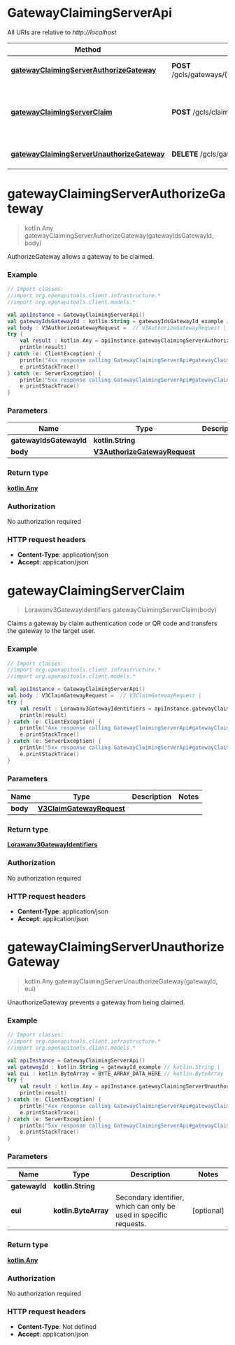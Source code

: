 # GatewayClaimingServerApi

All URIs are relative to *http://localhost*

Method | HTTP request | Description
------------- | ------------- | -------------
[**gatewayClaimingServerAuthorizeGateway**](GatewayClaimingServerApi.md#gatewayClaimingServerAuthorizeGateway) | **POST** /gcls/gateways/{gateway_ids.gateway_id}/authorize | AuthorizeGateway allows a gateway to be claimed.
[**gatewayClaimingServerClaim**](GatewayClaimingServerApi.md#gatewayClaimingServerClaim) | **POST** /gcls/claim | Claims a gateway by claim authentication code or QR code and transfers the gateway to the target user.
[**gatewayClaimingServerUnauthorizeGateway**](GatewayClaimingServerApi.md#gatewayClaimingServerUnauthorizeGateway) | **DELETE** /gcls/gateways/{gateway_id}/authorize | UnauthorizeGateway prevents a gateway from being claimed.


<a name="gatewayClaimingServerAuthorizeGateway"></a>
# **gatewayClaimingServerAuthorizeGateway**
> kotlin.Any gatewayClaimingServerAuthorizeGateway(gatewayIdsGatewayId, body)

AuthorizeGateway allows a gateway to be claimed.

### Example
```kotlin
// Import classes:
//import org.openapitools.client.infrastructure.*
//import org.openapitools.client.models.*

val apiInstance = GatewayClaimingServerApi()
val gatewayIdsGatewayId : kotlin.String = gatewayIdsGatewayId_example // kotlin.String | 
val body : V3AuthorizeGatewayRequest =  // V3AuthorizeGatewayRequest | 
try {
    val result : kotlin.Any = apiInstance.gatewayClaimingServerAuthorizeGateway(gatewayIdsGatewayId, body)
    println(result)
} catch (e: ClientException) {
    println("4xx response calling GatewayClaimingServerApi#gatewayClaimingServerAuthorizeGateway")
    e.printStackTrace()
} catch (e: ServerException) {
    println("5xx response calling GatewayClaimingServerApi#gatewayClaimingServerAuthorizeGateway")
    e.printStackTrace()
}
```

### Parameters

Name | Type | Description  | Notes
------------- | ------------- | ------------- | -------------
 **gatewayIdsGatewayId** | **kotlin.String**|  |
 **body** | [**V3AuthorizeGatewayRequest**](V3AuthorizeGatewayRequest.md)|  |

### Return type

[**kotlin.Any**](kotlin.Any.md)

### Authorization

No authorization required

### HTTP request headers

 - **Content-Type**: application/json
 - **Accept**: application/json

<a name="gatewayClaimingServerClaim"></a>
# **gatewayClaimingServerClaim**
> Lorawanv3GatewayIdentifiers gatewayClaimingServerClaim(body)

Claims a gateway by claim authentication code or QR code and transfers the gateway to the target user.

### Example
```kotlin
// Import classes:
//import org.openapitools.client.infrastructure.*
//import org.openapitools.client.models.*

val apiInstance = GatewayClaimingServerApi()
val body : V3ClaimGatewayRequest =  // V3ClaimGatewayRequest | 
try {
    val result : Lorawanv3GatewayIdentifiers = apiInstance.gatewayClaimingServerClaim(body)
    println(result)
} catch (e: ClientException) {
    println("4xx response calling GatewayClaimingServerApi#gatewayClaimingServerClaim")
    e.printStackTrace()
} catch (e: ServerException) {
    println("5xx response calling GatewayClaimingServerApi#gatewayClaimingServerClaim")
    e.printStackTrace()
}
```

### Parameters

Name | Type | Description  | Notes
------------- | ------------- | ------------- | -------------
 **body** | [**V3ClaimGatewayRequest**](V3ClaimGatewayRequest.md)|  |

### Return type

[**Lorawanv3GatewayIdentifiers**](Lorawanv3GatewayIdentifiers.md)

### Authorization

No authorization required

### HTTP request headers

 - **Content-Type**: application/json
 - **Accept**: application/json

<a name="gatewayClaimingServerUnauthorizeGateway"></a>
# **gatewayClaimingServerUnauthorizeGateway**
> kotlin.Any gatewayClaimingServerUnauthorizeGateway(gatewayId, eui)

UnauthorizeGateway prevents a gateway from being claimed.

### Example
```kotlin
// Import classes:
//import org.openapitools.client.infrastructure.*
//import org.openapitools.client.models.*

val apiInstance = GatewayClaimingServerApi()
val gatewayId : kotlin.String = gatewayId_example // kotlin.String | 
val eui : kotlin.ByteArray = BYTE_ARRAY_DATA_HERE // kotlin.ByteArray | Secondary identifier, which can only be used in specific requests.
try {
    val result : kotlin.Any = apiInstance.gatewayClaimingServerUnauthorizeGateway(gatewayId, eui)
    println(result)
} catch (e: ClientException) {
    println("4xx response calling GatewayClaimingServerApi#gatewayClaimingServerUnauthorizeGateway")
    e.printStackTrace()
} catch (e: ServerException) {
    println("5xx response calling GatewayClaimingServerApi#gatewayClaimingServerUnauthorizeGateway")
    e.printStackTrace()
}
```

### Parameters

Name | Type | Description  | Notes
------------- | ------------- | ------------- | -------------
 **gatewayId** | **kotlin.String**|  |
 **eui** | **kotlin.ByteArray**| Secondary identifier, which can only be used in specific requests. | [optional]

### Return type

[**kotlin.Any**](kotlin.Any.md)

### Authorization

No authorization required

### HTTP request headers

 - **Content-Type**: Not defined
 - **Accept**: application/json

